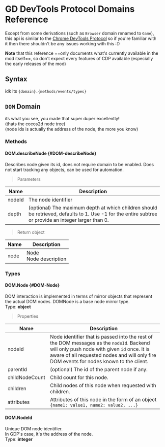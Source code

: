 # GD DevTools Protocol Domains Reference

Except from some derivations (such as `Browser` domain renamed to `Game`), this api is similar to the [Chrome DevTools Protocol](https://chromedevtools.github.io/devtools-protocol/) so if you're familiar with it then there shouldn't be any issues working with this :D

**Note** that this reference ==only documents what's currently available in the mod itself==, so don't expect every features of CDP available (especially the early releases of the mod)

## Syntax
idk its `{domain}.{methods/events/types}`

## `DOM` Domain
its what you see, you made that super duper excellently!  
(thats the cocos2d node tree)  
(node ids is actually the address of the node, the more you know)  

### Methods

#### DOM.describeNode {#DOM-describeNode}
Describes node given its id, does not require domain to be enabled. Does not start tracking any objects, can be used for automation.

> Parameters

| Name | Description |
|---|---|
| nodeId | The node identifier |
| depth | (optional) The maximum depth at which children should be retrieved, defaults to 1. Use -1 for the entire subtree or provide an integer larger than 0. |

> Return object

| Name | Description |
|---|---|
| node | [Node](#DOM-Node)<br>Node description |

### Types 

#### DOM.Node {#DOM-Node}
DOM interaction is implemented in terms of mirror objects that represent the actual DOM nodes. DOMNode is a base node mirror type.  
Type: **object**

> Properties

| Name | Description |
|---|---|
| nodeId | Node identifier that is passed into the rest of the DOM messages as the `nodeId`. Backend will only push node with given `id` once. It is aware of all requested nodes and will only fire DOM events for nodes known to the client. |
| parentId | (optional) The id of the parent node if any. |
| childNodeCount | Child count for this node. |
| children | Child nodes of this node when requested with children. |
| attributes | Attributes of this node in the form of an object `{name1: value1, name2: value2, ...}` |

#### DOM.NodeId
Unique DOM node identifier.  
In GDP's case, it's the address of the node.  
Type: **integer**
